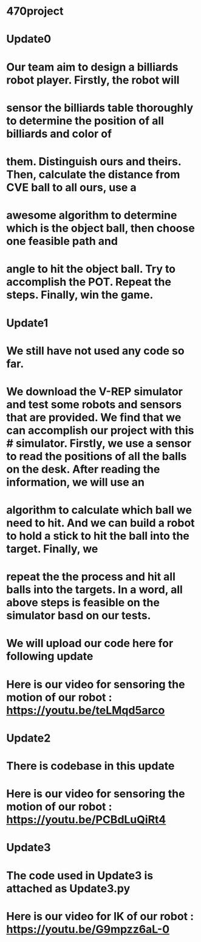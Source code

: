 # 470project

# Update0
# Our team aim to design a billiards robot player. Firstly, the robot will
# sensor the billiards table thoroughly to determine the position of all billiards and color of
# them. Distinguish ours and theirs. Then, calculate the distance from CVE ball to all ours, use a
# awesome algorithm to determine which is the object ball, then choose one feasible path and
# angle to hit the object ball. Try to accomplish the POT. Repeat the steps. Finally, win the game.

# Update1 
# We still have not used any code so far.
# We download the V-REP simulator and test some robots and sensors that are provided. We find that we can accomplish our project with this # simulator. Firstly, we use a sensor to read the positions of all the balls on the desk. After reading the information, we will use an
# algorithm to calculate which ball we need to hit. And we can build a robot to hold a stick to hit the ball into the target. Finally, we
# repeat the the process and hit all balls into the targets. In a word, all above steps is feasible on the simulator basd on our tests. 
# We will upload our code here for following update
# Here is our video for sensoring the motion of our robot : https://youtu.be/teLMqd5arco

# Update2
# There is codebase in this update
# Here is our video for sensoring the motion of our robot : https://youtu.be/PCBdLuQiRt4

# Update3
# The code used in Update3 is attached as Update3.py
# Here is our video for IK of our robot : https://youtu.be/G9mpzz6aL-0
